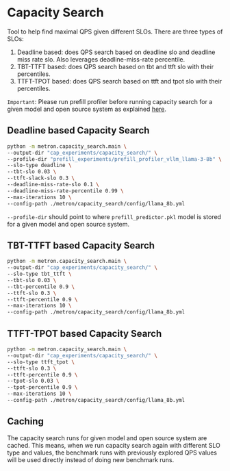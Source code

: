 # Capacity Search

Tool to help find maximal QPS given different SLOs. There are three types of SLOs:
1. Deadline based: does QPS search based on deadline slo and deadline miss rate slo. Also leverages deadline-miss-rate percentile.
2. TBT-TTFT based: does QPS search based on tbt and ttft slo with their percentiles.
3. TTFT-TPOT based: does QPS search based on ttft and tpot slo with their percentiles.

`Important`: Please run prefill profiler before running capacity search for a given model and open source system as explained [here](../../../README.md#run-prefill-profiler).

## Deadline based Capacity Search
```bash
python -m metron.capacity_search.main \
--output-dir "cap_experiments/capacity_search/" \
--profile-dir "prefill_experiments/prefill_profiler_vllm_llama-3-8b" \
--slo-type deadline \
--tbt-slo 0.03 \
--ttft-slack-slo 0.3 \
--deadline-miss-rate-slo 0.1 \
--deadline-miss-rate-percentile 0.99 \
--max-iterations 10 \
--config-path ./metron/capacity_search/config/llama_8b.yml
```
`--profile-dir` should point to where `prefill_predictor.pkl` model is stored for a given model and open source system.

## TBT-TTFT based Capacity Search
```bash
python -m metron.capacity_search.main \
--output-dir "cap_experiments/capacity_search/" \
--slo-type tbt_ttft \
--tbt-slo 0.03 \
--tbt-percentile 0.9 \
--ttft-slo 0.3 \
--ttft-percentile 0.9 \
--max-iterations 10 \
--config-path ./metron/capacity_search/config/llama_8b.yml
```

## TTFT-TPOT based Capacity Search
```bash
python -m metron.capacity_search.main \
--output-dir "cap_experiments/capacity_search/" \
--slo-type ttft_tpot \
--ttft-slo 0.3 \
--ttft-percentile 0.9 \
--tpot-slo 0.03 \
--tpot-percentile 0.9 \
--max-iterations 10 \
--config-path ./metron/capacity_search/config/llama_8b.yml
```

## Caching
The capacity search runs for given model and open source system are cached. This means, when we run capacity search again with different SLO type and values, the benchmark runs with previously explored QPS values will be used directly instead of doing new benchmark runs.
